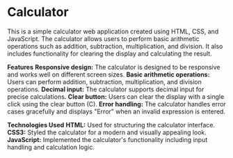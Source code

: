 # Calculator
This is a simple calculator web application created using HTML, CSS, and JavaScript. The calculator allows users to perform basic arithmetic operations such as addition, subtraction, multiplication, and division. It also includes functionality for clearing the display and calculating the result.

**Features**
**Responsive design:** The calculator is designed to be responsive and works well on different screen sizes.
**Basic arithmetic operations:** Users can perform addition, subtraction, multiplication, and division operations.
**Decimal input:** The calculator supports decimal input for precise calculations.
**Clear button:** Users can clear the display with a single click using the clear button (C).
**Error handling:** The calculator handles error cases gracefully and displays "Error" when an invalid expression is entered.

**Technologies Used**
**HTML:** Used for structuring the calculator interface.
**CSS3:** Styled the calculator for a modern and visually appealing look.
**JavaScript:** Implemented the calculator's functionality including input handling and calculation logic.
